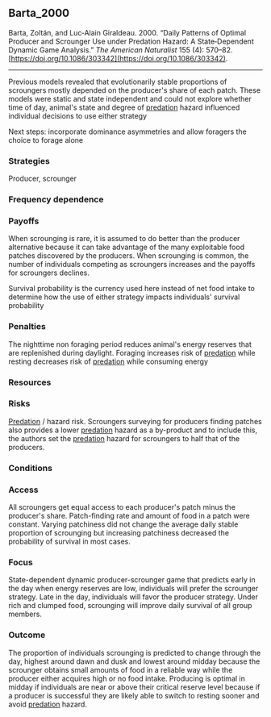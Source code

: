 ## Barta_2000

Barta, Zoltán, and Luc‐Alain Giraldeau. 2000. “Daily Patterns of Optimal Producer and Scrounger Use under Predation Hazard: A State‐Dependent Dynamic Game Analysis.” _The American Naturalist_ 155 (4): 570–82. [https://doi.org/10.1086/303342](https://doi.org/10.1086/303342).

---
Previous models revealed that evolutionarily stable proportions of scroungers mostly depended on the producer's share of each patch. These models were static and state independent and could not explore whether time of day, animal's state and degree of [predation](../topics/predation.md) hazard influenced individual decisions to use either strategy

Next steps: incorporate dominance asymmetries and allow foragers the choice to forage alone

### Strategies
Producer, scrounger

### Frequency dependence

### Payoffs
When scrounging is rare, it is assumed to do better than the producer alternative because it can take advantage of the many exploitable food patches discovered by the producers. When scrounging is common, the number of individuals competing as scroungers increases and the payoffs for scroungers declines. 

Survival probability is the currency used here instead of net food intake to determine how the use of either strategy impacts individuals' survival probability

### Penalties
The nighttime non foraging period reduces animal's energy reserves that are replenished during daylight. Foraging increases risk of [predation](../topics/predation.md) while resting decreases risk of [predation](../topics/predation.md) while consuming energy 

### Resources


### Risks
[Predation](../topics/predation.md) / hazard risk. Scroungers surveying for producers finding patches also provides a lower [predation](../topics/predation.md) hazard as a by-product and to include this, the authors set the [predation](../topics/predation.md) hazard for scroungers to half that of the  producers.

### Conditions

### Access
All scroungers get equal access to each producer's patch minus the producer's share. Patch-finding rate and amount of food in a patch were constant. Varying patchiness did not change the average daily stable proportion of scrounging but increasing patchiness decreased the probability of survival in most cases. 

### Focus
State-dependent dynamic producer-scrounger game that predicts early in the day when energy reserves are low, individuals will prefer the scrounger strategy. Late in the day, individuals will favor the producer strategy. Under rich and clumped food, scrounging will improve daily survival of all group members. 

### Outcome
The proportion of individuals scrounging is predicted to change through the day, highest around dawn and dusk and lowest around midday because the scrounger obtains small amounts of food in a reliable way while the producer either acquires high or no food intake. Producing is optimal in midday if individuals are near or above their critical reserve level because if a producer is successful they are likely able to switch to resting sooner and avoid [predation](../topics/predation.md) hazard. 

